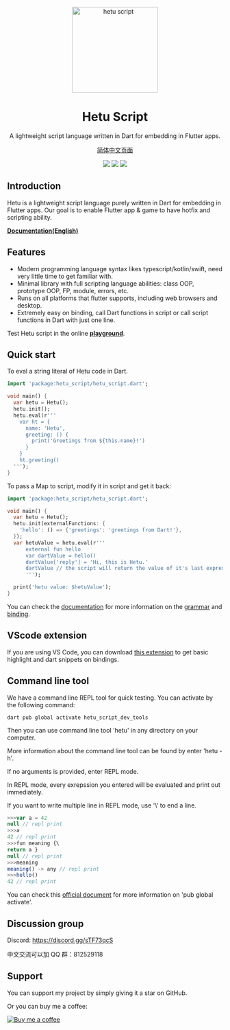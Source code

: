 <p align="center">
  <a href="https://hetu.dev">
    <img alt="hetu script" width="200px" src="https://hetu.dev/image/hetu-logo-large.png">
  </a>
  <h1 align="center">Hetu Script</h1>
</p>

<p align="center">
A lightweight script language written in Dart for embedding in Flutter apps.
</p>

<p align="center">
  <a href="https://github.com/hetu-script/hetu-script/blob/master/packages/hetu_script/README_ZH.md">简体中文页面</a>
</p>

<p align="center">
  <a title="Pub" href="https://pub.dev/packages/hetu_script" ><img src="https://img.shields.io/pub/v/hetu_script" /></a>
  <a title="VSCode Extension" href="https://marketplace.visualstudio.com/items?itemName=hetu-script.hetuscript" ><img src="https://vsmarketplacebadge.apphb.com/version/hetu-script.hetuscript.svg" /></a>
  <a title="Discord" href="https://discord.gg/sTF73qcS" ><img src="https://img.shields.io/discord/829269197727989760" /></a>
</p>

## Introduction

Hetu is a lightweight script language purely written in Dart for embedding in Flutter apps. Our goal is to enable Flutter app & game to have hotfix and scripting ability.

**[Documentation(English)](https://hetu.dev/docs/en-US/)**

## Features

- Modern programming language syntax likes typescript/kotlin/swift, need very little time to get familiar with.
- Minimal library with full scripting language abilities: class OOP, prototype OOP, FP, module, errors, etc.
- Runs on all platforms that flutter supports, including web browsers and desktop.
- Extremely easy on binding, call Dart functions in script or call script functions in Dart with just one line.

Test Hetu script in the online **[playground](https://hetu.dev/codepad/)**.

## Quick start

To eval a string literal of Hetu code in Dart.

```dart
import 'package:hetu_script/hetu_script.dart';

void main() {
  var hetu = Hetu();
  hetu.init();
  hetu.eval(r'''
    var ht = {
      name: 'Hetu',
      greeting: () {
        print('Greetings from ${this.name}!')
      }
    }
    ht.greeting()
  ''');
}
```

To pass a Map to script, modify it in script and get it back:

```dart
import 'package:hetu_script/hetu_script.dart';

void main() {
  var hetu = Hetu();
  hetu.init(externalFunctions: {
    'hello': () => {'greetings': 'greetings from Dart!'},
  });
  var hetuValue = hetu.eval(r'''
      external fun hello
      var dartValue = hello()
      dartValue['reply'] = 'Hi, this is Hetu.'
      dartValue // the script will return the value of it's last expression
      ''');

  print('hetu value: $hetuValue');
}
```

You can check the [documentation](https://hetu.dev/docs/en-US/) for more information on the [grammar](https://hetu.dev/docs/en-US/syntax/) and [binding](https://hetu.dev/docs/en-US/binding/).

## VScode extension

If you are using VS Code, you can download [this extension](https://marketplace.visualstudio.com/items?itemName=hetu-script.hetuscript) to get basic highlight and dart snippets on bindings.

## Command line tool

We have a command line REPL tool for quick testing. You can activate by the following command:

```
dart pub global activate hetu_script_dev_tools
```

Then you can use command line tool 'hetu' in any directory on your computer.

More information about the command line tool can be found by enter 'hetu -h'.

If no arguments is provided, enter REPL mode.

In REPL mode, every exrepssion you entered will be evaluated and print out immediately.

If you want to write multiple line in REPL mode, use '\\' to end a line.

```typescript
>>>var a = 42
null // repl print
>>>a
42 // repl print
>>>fun meaning {\
return a }
null // repl print
>>>meaning
meaning() -> any // repl print
>>>hello()
42 // repl print
```

You can check this [official document](https://dart.dev/tools/pub/cmd/pub-global) for more information on 'pub global activate'.

## Discussion group

Discord: https://discord.gg/sTF73qcS

中文交流可以加 QQ 群：812529118

## Support

You can support my project by simply giving it a star on GitHub.

Or you can buy me a coffee:

[![Buy me a coffee](https://hetu.dev/image/buy_me_a_coffee_small.png)](https://www.buymeacoffee.com/chengfubeiming)
